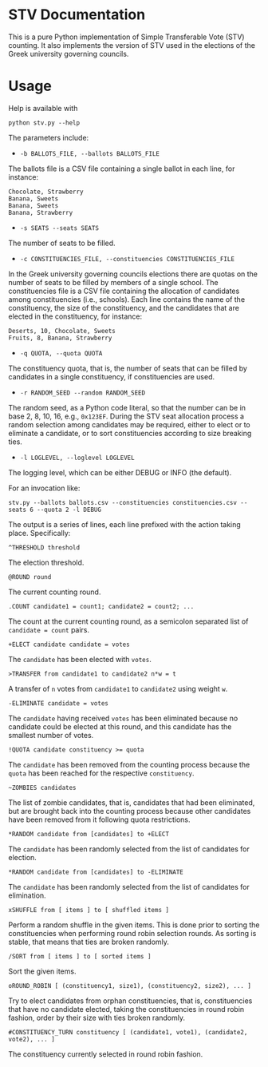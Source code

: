 # STV Documentation

This is a pure Python implementation of Simple Transferable Vote (STV)
counting. It also implements the version of STV used in the
elections of the Greek university governing councils.

# Usage

Help is available with

    python stv.py --help

The parameters include:

* `-b BALLOTS_FILE, --ballots BALLOTS_FILE`

The ballots file is a CSV file containing a single ballot in each
line, for instance:

    Chocolate, Strawberry
    Banana, Sweets
    Banana, Sweets
    Banana, Strawberry

* `-s SEATS --seats SEATS`

The number of seats to be filled.

* `-c CONSTITUENCIES_FILE, --constituencies CONSTITUENCIES_FILE`

In the Greek university governing councils elections there are quotas
on the number of seats to be filled by members of a single school. The
constituencies file is a CSV file containing the allocation of
candidates among constituencies (i.e., schools). Each line contains
the name of the constituency, the size of the constituency, and the
candidates that are elected in the constituency, for instance:

    Deserts, 10, Chocolate, Sweets
    Fruits, 8, Banana, Strawberry

* `-q QUOTA, --quota QUOTA`

The constituency quota, that is, the number of seats that can be
filled by candidates in a single constituency, if constituencies are
used.

* `-r RANDOM_SEED --random RANDOM_SEED`

The random seed, as a Python code literal, so that the number can be
in base 2, 8, 10, 16, e.g., `0x123EF`. During the STV seat allocation
process a random selection among candidates may be required, either to
elect or to eliminate a candidate, or to sort constituencies according
to size breaking ties.

* `-l LOGLEVEL, --loglevel LOGLEVEL`

The logging level, which can be either DEBUG or INFO (the default).

For an invocation like:

    stv.py --ballots ballots.csv --constituencies constituencies.csv --seats 6 --quota 2 -l DEBUG

The output is a series of lines, each line prefixed with the action
taking place. Specifically:

    ^THRESHOLD threshold

The election threshold.

    @ROUND round

The current counting round.

    .COUNT candidate1 = count1; candidate2 = count2; ...

The count at the current counting round, as a semicolon separated list
of `candidate = count` pairs.

    +ELECT candidate candidate = votes

The `candidate` has been elected with `votes`.

    >TRANSFER from candidate1 to candidate2 n*w = t

A transfer of `n` votes from `candidate1` to `candidate2` using weight `w`.

    -ELIMINATE candidate = votes

The `candidate` having received `votes` has been eliminated because no
candidate could be elected at this round, and this candidate has the
smallest number of votes.

    !QUOTA candidate constituency >= quota

The `candidate` has been removed from the counting process because the
`quota` has been reached for the respective `constituency`.

    ~ZOMBIES candidates

The list of zombie candidates, that is, candidates that had been
eliminated, but are brought back into the counting process because
other candidates have been removed from it following quota
restrictions.

    *RANDOM candidate from [candidates] to +ELECT

The `candidate` has been randomly selected from the list of candidates
for election.

    *RANDOM candidate from [candidates] to -ELIMINATE

The `candidate` has been randomly selected from the list of candidates
for elimination.

    xSHUFFLE from [ items ] to [ shuffled items ]

Perform a random shuffle in the given items. This is done prior to
sorting the constituencies when performing round robin selection
rounds. As sorting is stable, that means that ties are broken
randomly. 

    /SORT from [ items ] to [ sorted items ]
    
Sort the given items.
    
    oROUND_ROBIN [ (constituency1, size1), (constituency2, size2), ... ]
    
Try to elect candidates from orphan constituencies, that is,
constituencies that have no candidate elected, taking the
constituencies in round robin fashion, order by their size with ties
broken randomly.
    
    #CONSTITUENCY_TURN constituency [ (candidate1, vote1), (candidate2, vote2), ... ]
    
The constituency currently selected in round robin fashion.

